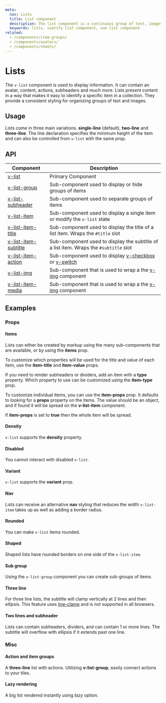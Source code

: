 ```yaml
---
meta:
  nav: Lists
  title: List component
  description: The list component is a continuous group of text, images and icons that may contain primary or supplemental actions.
  keywords: lists, vuetify list component, vue list component
related:
  - /components/item-groups/
  - /components/avatars/
  - /components/sheets/
---
```


# Lists

The `v-list` component is used to display information. It can contain an avatar, content, actions, subheaders and much more. Lists present content in a way that makes it easy to identify a specific item in a collection. They provide a consistent styling for organizing groups of text and images.

## Usage

Lists come in three main variations. **single-line** (default), **two-line** and **three-line**. The line declaration specifies the minimum height of the item and can also be controlled from `v-list` with the same prop.

<usage name="v-list" />

<entry />

## API

| Component | Description |
| - | - |
| [v-list](/api/v-list/) | Primary Component |
| [v-list-group](/api/v-list-group/) | Sub-component used to display or hide groups of items |
| [v-list-subheader](/api/v-list-subheader/) | Sub-component used to separate groups of items |
| [v-list-item](/api/v-list-item/) | Sub-component used to display a single item or modify the `v-list` state |
| [v-list-item-title](/api/v-list-item-title/) | Sub-component used to display the title of a list item. Wraps the `#title` slot |
| [v-list-item-subtitle](/api/v-list-item-subtitle/) | Sub-component used to display the subtitle of a list item. Wraps the `#subtitle` slot |
| [v-list-item-action](/api/v-list-item-action/) | Sub-component used to display [v-checkbox](/components/checkboxes/) or [v-switch](/components/switches/) |
| [v-list-img](/api/v-list-img/) | Sub-component that is used to wrap a the [v-img](/components/images/) component |
| [v-list-item-media](/api/v-list-item-media/) | Sub-component that is used to wrap a the [v-img](/components/images/) component |

<api-inline hide-links />

## Examples

### Props

#### Items

Lists can either be created by markup using the many sub-components that are available, or by using the **items** prop.

<example file="v-list/prop-items" />

To customize which properties will be used for the title and value of each item, use the **item-title** and **item-value** props.

<example file="v-list/prop-items-custom" />

If you need to render subheaders or dividers, add an item with a **type** property. Which property to use can be customized using the **item-type** prop.

<example file="v-list/prop-items-type" />

To customize individual items, you can use the **item-props** prop. It defaults to looking for a **props** property on the items. The value should be an object, and if found it will be spread on the **v-list-item** component.

If **item-props** is set to **true** then the whole item will be spread.

<example file="v-list/prop-items-prop" />

#### Density

`v-list` supports the **density** property.

<example file="v-list/prop-density" />

<promoted slug="vuetify-lux-admin-pro" />

#### Disabled

You cannot interact with disabled `v-list`.

<example file="v-list/prop-disabled" />

#### Variant

`v-list` supports the **variant** prop.

<example file="v-list/prop-variant" />

#### Nav

Lists can receive an alternative **nav** styling that reduces the width `v-list-item` takes up as well as adding a border radius.

<example file="v-list/prop-nav" />

#### Rounded

You can make `v-list` items rounded.

<example file="v-list/prop-rounded" />

#### Shaped

Shaped lists have rounded borders on one side of the `v-list-item`.

<example file="v-list/prop-shaped" />

#### Sub group

Using the `v-list-group` component you can create sub-groups of items.

<example file="v-list/prop-sub-group" />

#### Three line

For three line lists, the subtitle will clamp vertically at 2 lines and then ellipsis. This feature uses [line-clamp](https://developer.mozilla.org/en-US/docs/Web/CSS/-webkit-line-clamp) and is not supported in all browsers.

<example file="v-list/prop-three-line" />

#### Two lines and subheader

Lists can contain subheaders, dividers, and can contain 1 or more lines. The subtitle will overflow with ellipsis if it extends past one line.

<example file="v-list/prop-two-line-and-subheader" />

### Misc

#### Action and item groups

A **three-line** list with actions. Utilizing **v-list-group**, easily connect actions to your tiles.

<example file="v-list/misc-action-and-item-groups" />

#### Lazy rendering

A big list rendered instantly using *lazy* option.

<example file="v-list/misc-lazy-rendering" />
